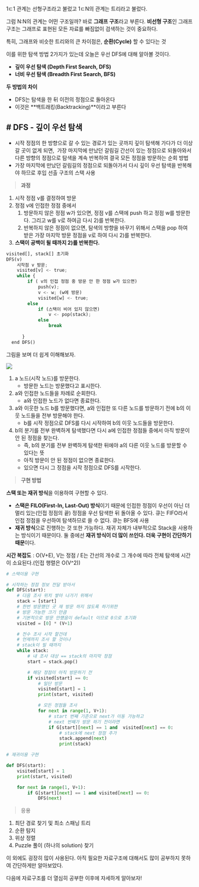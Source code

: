 
1ㄷ1 관계는 선형구조라고 불렀고 1ㄷN의 관계는 트리라고 불렀다.

그럼 N:N의 관계는 어떤 구조일까? 바로 **그래프 구조**라고 부른다. **비선형 구조**인 그래프 구조는 그래프로 표현된 모든 자료를 빠짐없이 검색하는 것이 중요하다.

특히, 그래프와 비슷한 트리와의 큰 차이점은, **순환(Cycle)** 할 수 있다는 것

이를 위한 탐색 방법 2가지가 있는데 오늘은 우선 DFS에 대해 알아볼 것이다.

-   **깊이 우선 탐색 (Depth First Search, DFS)**
-   **너비 우선 탐색 (Breadth First Search, BFS)**

**두 방법의 차이**

-   DFS는 탐색을 한 뒤 이전의 정점으로 돌아온다
-   이것은 **백트래킹(Backtracking)**이라고 부른다

## **# DFS - 깊이 우선 탐색**

-   시작 정점의 한 방향으로 갈 수 있는 경로가 있는 곳까지 깊이 탐색해 가다가 더 이상 갈 곳이 없게 되면,  가장 마지막에 만났던 갈림길 간선이 있는 정점으로 되돌아와서 다른 방향의 정점으로 탐색을 계속 반복하여 결국 모든 정점을 방문하는 순회 방법
-   가장 마지막에 만났던 갈림길의 정점으로 되돌아가서 다시 깊이 우선 탐색을 반복해야 하므로 후입 선출 구조의 스택 사용

> **과정**

1.  시작 정점 v를 결정하여 방문
2.  정점 v에 인접한 정점 중에서
    1.  방문하지 않은 정점 w가 있으면, 정점 v를 스택에 push 하고 정점 w를 방문한다. 그리고 w를 v로 하여금 다시 2)를 반복한다.
    2.  반복하지 않은 정점이 없으면, 탐색의 방향을 바꾸기 위해서 스택을 pop 하여 받은 가장 마지막 방문 정점을 v로 하여 다시 2)를 반복한다.
3.  **스택이 공백이 될 때까지 2)를 반복한다.**

```PYTHON
visited[], stack[] 초기화
DFS(v)
	시작점 v 방문;
    visited[v] <- true;
    while {
    	if ( v의 인접 정점 중 방문 안 한 정점 w가 있으면)
        	push(v);
            v <- w; (w에 방문)
            visited[w] <- true;
        else
        	if (스택이 비어 있지 않으면)
            	v <- pop(stack);
            else
            	break
                
      }
  end DFS()
```

그림을 보며 더 쉽게 이해해보자.

![](https://k.kakaocdn.net/dn/CjJs7/btrJU03sDJZ/vjukz3UgIPdkHbFuSKMKJ1/img.png)

1.  a 노드(시작 노드)를 방문한다.
    -   방문한 노드는 방문했다고 표시한다.
2.  a와 인접한 노드들을 차례로 순회한다.
    -   a와 인접한 노드가 없다면 종료한다.
3.  a와 이웃한 노드 b를 방문했다면, a와 인접한 또 다른 노드를 방문하기 전에 b의 이웃 노드들을 전부 방문해야 한다.
    -   b를 시작 정점으로 DFS를 다시 시작하여 b의 이웃 노드들을 방문한다.
4.  b의 분기를 전부 완벽하게 탐색했다면 다시 a에 인접한 정점들 중에서 아직 방문이 안 된 정점을 찾는다.
    -   즉, b의 분기를 전부 완벽하게 탐색한 뒤에야 a의 다른 이웃 노드를 방문할 수 있다는 뜻
    -   아직 방문이 안 된 정점이 없으면 종료한다.
    -   있으면 다시 그 정점을 시작 정점으로 DFS를 시작한다.

> **구현 방법**

**스택 또는 재귀 방식**을 이용하여 구현할 수 있다. 

-   **스택은 FILO(First-In, Last-Out) 방식**이기 때문에 인접한 정점이 우선이 아닌 더 멀리 있는(인접 정점의 끝) 정점을 우선 탐색한 뒤 돌아올 수 있다. 큐는 FIFO라서 인접 정점을 우선하여 탐색하므로 쓸 수 없다. 큐는 BFS에 사용
-   **재귀 방식**으로 진행하는 것 또한 가능하다. 재귀 자체가 내부적으로 Stack을 사용하는 방식이기 때문이다. 둘 중에선 **재귀 방식이 더 많이 쓰인다. 더욱 구현이 간단하기 때문**이다.

**시간 복잡도** : O(V+E), V는 정점 / E는 간선의 개수로 그 개수에 따라 전체 탐색에 시간이 소요된다.(인접 행렬은 O(V^2))

```PYTHON
# 스택이용 구현

# 시작하는 정점 정보 전달 받아서
def DFS(start):
    # 다음 조사 위치 쌓아 나가기 위해서
    stack = [start]
    # 한번 방문헀던 곳 재 방문 하지 않도록 하기위한
    # 방문 가능한 크기 만큼
    # 기본적으로 방문 안헀음이 default 이므로 0으로 초기화
    visited = [0] * (V+1)

    # 전수 조사 시작 할건데
    # 언제까지 조사 할 것이냐
    # stack이 빌 때까지
    while stack:
        # 내 조사 대상 == stack의 마지막 정점
        start = stack.pop()

        # 해당 정점이 아직 방문하기 전
        if visited[start] == 0:
            # 일단 방문
            visited[start] = 1
            print(start, visited)

            # 모든 정점들 조사
            for next in range(1, V+1):
                # start 번째 기준으로 next가 이동 가능하고
                # next 번째가 방문 하기 전이라면
                if G[start][next] == 1 and  visited[next] == 0:
                    # stack에 next 정점 추가
                    stack.append(next)
                    print(stack)
```

```PYTHON
# 재귀이용 구현

def DFS(start):
    visited[start] = 1
    print(start, visited)

    for next in range(1, V+1):
        if G[start][next] == 1 and visited[next] == 0:
            DFS(next)
```

> 응용

1.  최단 경로 찾기 및 최소 스패닝 트리
2.  순환 탐지
3.  위상 정렬
4.  Puzzle 풀이 (하나의 solution) 찾기

이 외에도 굉장히 많이 사용된다. 아직 필요한 자료구조에 대해서도 많이 공부하지 못하여 간단하게만 알아보았다.

다음에 자료구조를 더 열심히 공부한 이후에 자세하게 알아보자!